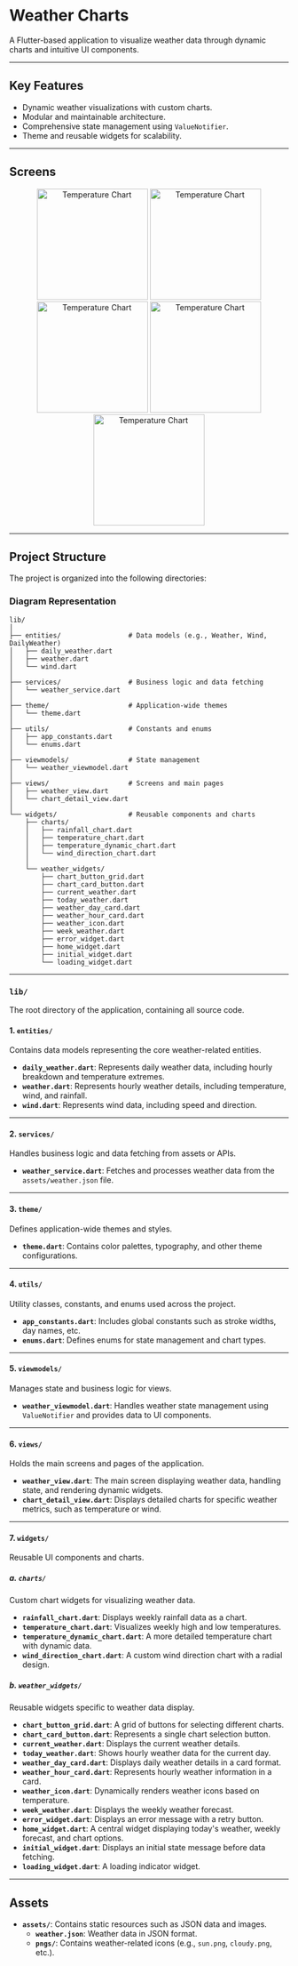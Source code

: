 # **Weather Charts**

A Flutter-based application to visualize weather data through dynamic charts and intuitive UI components.

---


## **Key Features**

- Dynamic weather visualizations with custom charts.
- Modular and maintainable architecture.
- Comprehensive state management using `ValueNotifier`.
- Theme and reusable widgets for scalability.

---

## **Screens**



<p align="center">
  <img src="https://github.com/Ceren-Canbaz/weather_charts/blob/main/assets/project_captures/home.png" alt="Temperature Chart" width="200"/>
  <img src="https://github.com/Ceren-Canbaz/weather_charts/blob/main/assets/project_captures/home_2.png" alt="Temperature Chart" width="200"/>
  <img src="https://github.com/Ceren-Canbaz/weather_charts/blob/main/assets/project_captures/rainfall_chart.png" alt="Temperature Chart" width="200"/>
  <img src="https://github.com/Ceren-Canbaz/weather_charts/blob/main/assets/project_captures/temperature_chart.png" alt="Temperature Chart" width="200"/>
  <img src="https://github.com/Ceren-Canbaz/weather_charts/blob/main/assets/project_captures/wind_chart.png" alt="Temperature Chart" width="200"/>
  

</p>

---
## **Project Structure**

The project is organized into the following directories:
### **Diagram Representation**

```
lib/
│
├── entities/                 # Data models (e.g., Weather, Wind, DailyWeather)
│   ├── daily_weather.dart
│   ├── weather.dart
│   └── wind.dart
│
├── services/                 # Business logic and data fetching
│   └── weather_service.dart
│
├── theme/                    # Application-wide themes
│   └── theme.dart
│
├── utils/                    # Constants and enums
│   ├── app_constants.dart
│   └── enums.dart
│
├── viewmodels/               # State management
│   └── weather_viewmodel.dart
│
├── views/                    # Screens and main pages
│   ├── weather_view.dart
│   └── chart_detail_view.dart
│
└── widgets/                  # Reusable components and charts
    ├── charts/
    │   ├── rainfall_chart.dart
    │   ├── temperature_chart.dart
    │   ├── temperature_dynamic_chart.dart
    │   └── wind_direction_chart.dart
    │
    └── weather_widgets/
        ├── chart_button_grid.dart
        ├── chart_card_button.dart
        ├── current_weather.dart
        ├── today_weather.dart
        ├── weather_day_card.dart
        ├── weather_hour_card.dart
        ├── weather_icon.dart
        ├── week_weather.dart
        ├── error_widget.dart
        ├── home_widget.dart
        ├── initial_widget.dart
        └── loading_widget.dart
```

---


### **`lib/`**

The root directory of the application, containing all source code.

#### **1. `entities/`**
Contains data models representing the core weather-related entities.

- **`daily_weather.dart`**: Represents daily weather data, including hourly breakdown and temperature extremes.
- **`weather.dart`**: Represents hourly weather details, including temperature, wind, and rainfall.
- **`wind.dart`**: Represents wind data, including speed and direction.

---

#### **2. `services/`**
Handles business logic and data fetching from assets or APIs.

- **`weather_service.dart`**: Fetches and processes weather data from the `assets/weather.json` file.

---

#### **3. `theme/`**
Defines application-wide themes and styles.

- **`theme.dart`**: Contains color palettes, typography, and other theme configurations.

---

#### **4. `utils/`**
Utility classes, constants, and enums used across the project.

- **`app_constants.dart`**: Includes global constants such as stroke widths, day names, etc.
- **`enums.dart`**: Defines enums for state management and chart types.

---

#### **5. `viewmodels/`**
Manages state and business logic for views.

- **`weather_viewmodel.dart`**: Handles weather state management using `ValueNotifier` and provides data to UI components.

---

#### **6. `views/`**
Holds the main screens and pages of the application.

- **`weather_view.dart`**: The main screen displaying weather data, handling state, and rendering dynamic widgets.
- **`chart_detail_view.dart`**: Displays detailed charts for specific weather metrics, such as temperature or wind.

---

#### **7. `widgets/`**
Reusable UI components and charts.

##### **a. `charts/`**
Custom chart widgets for visualizing weather data.

- **`rainfall_chart.dart`**: Displays weekly rainfall data as a chart.
- **`temperature_chart.dart`**: Visualizes weekly high and low temperatures.
- **`temperature_dynamic_chart.dart`**: A more detailed temperature chart with dynamic data.
- **`wind_direction_chart.dart`**: A custom wind direction chart with a radial design.

##### **b. `weather_widgets/`**
Reusable widgets specific to weather data display.

- **`chart_button_grid.dart`**: A grid of buttons for selecting different charts.
- **`chart_card_button.dart`**: Represents a single chart selection button.
- **`current_weather.dart`**: Displays the current weather details.
- **`today_weather.dart`**: Shows hourly weather data for the current day.
- **`weather_day_card.dart`**: Displays daily weather details in a card format.
- **`weather_hour_card.dart`**: Represents hourly weather information in a card.
- **`weather_icon.dart`**: Dynamically renders weather icons based on temperature.
- **`week_weather.dart`**: Displays the weekly weather forecast.
- **`error_widget.dart`**: Displays an error message with a retry button.
- **`home_widget.dart`**: A central widget displaying today's weather, weekly forecast, and chart options.
- **`initial_widget.dart`**: Displays an initial state message before data fetching.
- **`loading_widget.dart`**: A loading indicator widget.

---

## **Assets**

- **`assets/`**: Contains static resources such as JSON data and images.
  - **`weather.json`**: Weather data in JSON format.
  - **`pngs/`**: Contains weather-related icons (e.g., `sun.png`, `cloudy.png`, etc.).



